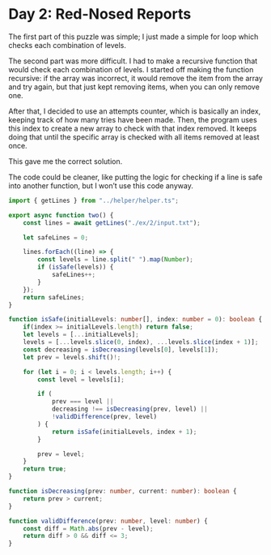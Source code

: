 # Day 2: Red-Nosed Reports

The first part of this puzzle was simple; I just made a simple for loop which checks each combination of levels.

The second part was more difficult. I had to make a recursive function that would check each combination of levels. I started off making the function recursive: if the array was incorrect, it would remove the item from the array and try again, but that just kept removing items, when you can only remove one.

After that, I decided to use an attempts counter, which is basically an index, keeping track of how many tries have been made. Then, the program uses this index to create a new array to check with that index removed. It keeps doing that until the specific array is checked with all items removed at least once.

This gave me the correct solution.

The code could be cleaner, like putting the logic for checking if a line is safe into another function, but I won’t use this code anyway.

```ts
import { getLines } from "../helper/helper.ts";

export async function two() {
    const lines = await getLines("./ex/2/input.txt");

    let safeLines = 0;

    lines.forEach((line) => {
        const levels = line.split(" ").map(Number);
        if (isSafe(levels)) {
            safeLines++;
        }
    });
    return safeLines;
}

function isSafe(initialLevels: number[], index: number = 0): boolean {
    if(index >= initialLevels.length) return false;
    let levels = [...initialLevels];
    levels = [...levels.slice(0, index), ...levels.slice(index + 1)];
    const decreasing = isDecreasing(levels[0], levels[1]);
    let prev = levels.shift()!;

    for (let i = 0; i < levels.length; i++) {
        const level = levels[i];

        if (
            prev === level ||
            decreasing !== isDecreasing(prev, level) ||
            !validDifference(prev, level)
        ) {
            return isSafe(initialLevels, index + 1);
        }

        prev = level;
    }
    return true;
}

function isDecreasing(prev: number, current: number): boolean {
    return prev > current;
}

function validDifference(prev: number, level: number) {
    const diff = Math.abs(prev - level);
    return diff > 0 && diff <= 3;
}
